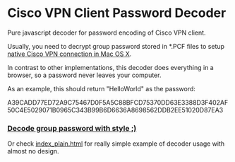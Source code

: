 # Cisco VPN Client Password Decoder

Pure javascript decoder for password encoding of Cisco VPN client.

Usually, you need to decrypt group password stored in *.PCF files to setup [native Cisco VPN connection in Mac OS X][1]. 

In contrast to other implementations, this decoder does everything in a browser, so a password never leaves your computer.

As an example, this should return "HelloWorld" as the password:

A39CADD77ED72A9C75467D0F5A5C88BFCD75370DD63E3388D3F402AF50C4E5029071B0965C343B99B6D6636A8698562DDB2EE51020D87EA3

[<h3>Decode group password with style ;)</h3>][2]

Or check [index_plain.html][3] for really simple example of decoder usage with almost no design.

[1]: http://anders.com/guides/native-cisco-vpn-on-mac-os-x/
[2]: http://artemkin.github.io/cisco-password-decoder
[3]: http://artemkin.github.io/cisco-password-decoder/index_plain.html
